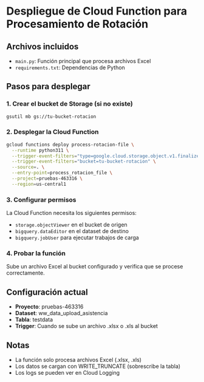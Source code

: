 # Despliegue de Cloud Function para Procesamiento de Rotación

## Archivos incluidos
- `main.py`: Función principal que procesa archivos Excel
- `requirements.txt`: Dependencias de Python

## Pasos para desplegar

### 1. Crear el bucket de Storage (si no existe)
```bash
gsutil mb gs://tu-bucket-rotacion
```

### 2. Desplegar la Cloud Function
```bash
gcloud functions deploy process-rotacion-file \
  --runtime python311 \
  --trigger-event-filters="type=google.cloud.storage.object.v1.finalized" \
  --trigger-event-filters="bucket=tu-bucket-rotacion" \
  --source=. \
  --entry-point=process_rotacion_file \
  --project=pruebas-463316 \
  --region=us-central1
```

### 3. Configurar permisos
La Cloud Function necesita los siguientes permisos:
- `storage.objectViewer` en el bucket de origen
- `bigquery.dataEditor` en el dataset de destino
- `bigquery.jobUser` para ejecutar trabajos de carga

### 4. Probar la función
Sube un archivo Excel al bucket configurado y verifica que se procese correctamente.

## Configuración actual
- **Proyecto**: pruebas-463316
- **Dataset**: ww_data_upload_asistencia
- **Tabla**: testdata
- **Trigger**: Cuando se sube un archivo .xlsx o .xls al bucket

## Notas
- La función solo procesa archivos Excel (.xlsx, .xls)
- Los datos se cargan con WRITE_TRUNCATE (sobrescribe la tabla)
- Los logs se pueden ver en Cloud Logging
